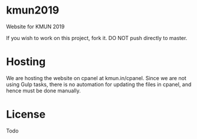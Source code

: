 # kmun2019
Website for KMUN 2019

If you wish to work on this project, fork it. 
DO NOT push directly to master. 


# Hosting
We are hosting the website on cpanel at kmun.in/cpanel. Since we are not using Gulp tasks, there is no automation for updating the files in cpanel, and hence must be done manually. 


# License
Todo
